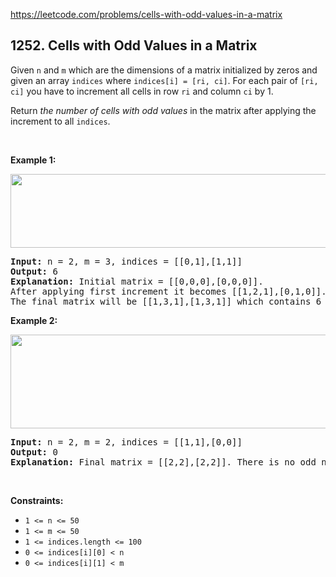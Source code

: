 https://leetcode.com/problems/cells-with-odd-values-in-a-matrix

## 1252. Cells with Odd Values in a Matrix

<div><p>Given <code>n</code> and <code>m</code> which are the dimensions of a matrix initialized by zeros and given an array <code>indices</code> where <code>indices[i] = [ri, ci]</code>. For each pair of <code>[ri, ci]</code> you have to increment all cells in row <code>ri</code> and column <code>ci</code> by 1.</p>
<p>Return <em>the number of cells with odd values</em> in the matrix after applying the increment to all <code>indices</code>.</p>
<p> </p>
<p><strong>Example 1:</strong></p>
<img alt="" src="https://assets.leetcode.com/uploads/2019/10/30/e1.png" style="width: 600px; height: 118px;"/>
<pre><strong>Input:</strong> n = 2, m = 3, indices = [[0,1],[1,1]]
<strong>Output:</strong> 6
<strong>Explanation:</strong> Initial matrix = [[0,0,0],[0,0,0]].
After applying first increment it becomes [[1,2,1],[0,1,0]].
The final matrix will be [[1,3,1],[1,3,1]] which contains 6 odd numbers.
</pre>
<p><strong>Example 2:</strong></p>
<img alt="" src="https://assets.leetcode.com/uploads/2019/10/30/e2.png" style="width: 600px; height: 150px;"/>
<pre><strong>Input:</strong> n = 2, m = 2, indices = [[1,1],[0,0]]
<strong>Output:</strong> 0
<strong>Explanation:</strong> Final matrix = [[2,2],[2,2]]. There is no odd number in the final matrix.
</pre>
<p> </p>
<p><strong>Constraints:</strong></p>
<ul>
<li><code>1 &lt;= n &lt;= 50</code></li>
<li><code>1 &lt;= m &lt;= 50</code></li>
<li><code>1 &lt;= indices.length &lt;= 100</code></li>
<li><code>0 &lt;= indices[i][0] &lt; n</code></li>
<li><code>0 &lt;= indices[i][1] &lt; m</code></li>
</ul>
</div>
